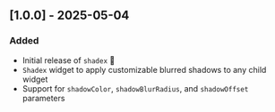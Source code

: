 ## [1.0.0] - 2025-05-04

### Added

- Initial release of `shadex` 🎉
- `Shadex` widget to apply customizable blurred shadows to any child widget
- Support for `shadowColor`, `shadowBlurRadius`, and `shadowOffset` parameters
